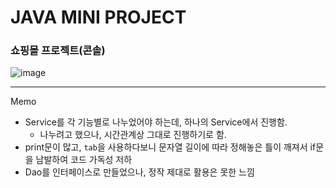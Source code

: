 # JAVA MINI PROJECT  
### 쇼핑몰 프로젝트(콘솔)
![image](https://user-images.githubusercontent.com/52433248/144161111-b652074a-9b54-4988-af49-e5a2808d3a92.png)

---
Memo
- Service를 각 기능별로 나누었어야 하는데, 하나의 Service에서 진행함.
  - 나누려고 했으나, 시간관계상 그대로 진행하기로 함. 
- print문이 많고, `tab`을 사용하다보니 문자열 길이에 따라 정해놓은 틀이 깨져서 if문을 남발하여 코드 가독성 저하
- Dao를 인터페이스로 만들었으나, 정작 제대로 활용은 못한 느낌
